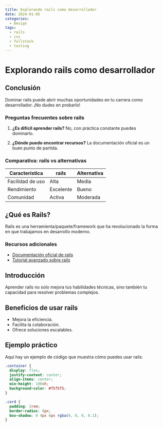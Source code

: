 ```yaml
---
title: Explorando rails como desarrollador
date: 2024-01-05
categories: 
  - Design
tags:
  - rails
  - css
  - fullstack
  - testing
---
```


# Explorando rails como desarrollador

## Conclusión

Dominar rails puede abrir muchas oportunidades en tu carrera como desarrollador. ¡No dudes en probarlo!

### Preguntas frecuentes sobre rails

1. **¿Es difícil aprender rails?**
   No, con práctica constante puedes dominarlo.

2. **¿Dónde puedo encontrar recursos?**
   La documentación oficial es un buen punto de partida.

### Comparativa: rails vs alternativas

| Característica | rails | Alternativa |
|---------------|-------------|------------|
| Facilidad de uso | Alta | Media |
| Rendimiento | Excelente | Bueno |
| Comunidad | Activa | Moderada |

## ¿Qué es Rails?

Rails es una herramienta/paquete/framework que ha revolucionado la forma en que trabajamos en desarrollo moderno.

### Recursos adicionales

- [Documentación oficial de rails](https://example.com)
- [Tutorial avanzado sobre rails](https://example.com/tutorial)

## Introducción

Aprender rails no solo mejora tus habilidades técnicas, sino también tu capacidad para resolver problemas complejos.

## Beneficios de usar rails

- Mejora la eficiencia.
- Facilita la colaboración.
- Ofrece soluciones escalables.

## Ejemplo práctico

Aquí hay un ejemplo de código que muestra cómo puedes usar rails:

```css
.container {
  display: flex;
  justify-content: center;
  align-items: center;
  min-height: 100vh;
  background-color: #f5f5f5;
}

.card {
  padding: 2rem;
  border-radius: 8px;
  box-shadow: 0 4px 6px rgba(0, 0, 0, 0.1);
}
```